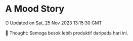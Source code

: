 # A Mood Story

⏰ Updated on Sat, 25 Nov 2023 13:15:30 GMT

💭 Thought: Semoga besok lebih produktif daripada hari ini.

